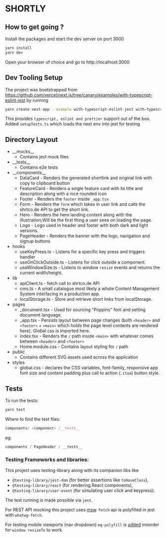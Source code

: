 # SHORTLY

## How to get going ?

Install the packages and start the dev server on port 3000

```bash
yarn install
yarn dev
```

Open your browser of choice and go to http://localhost:3000

## Dev Tooling Setup

The project was bootstrapped from https://github.com/vercel/next.js/tree/canary/examples/with-typescript-eslint-jest by running

```bash
yarn create next-app --example with-typescript-eslint-jest with-typescript-eslint-jest-app
```

This provides `typescript, eslint and prettier` support out of the box.
Added `setupTests.ts` which loads the next env into jest for testing

## Directory Layout

- \_\_mocks\_\_
  - Contains jest mock files
- \_\_tests\_\_
  - Contains e2e tests
- \_\_components\_\_
  - DataCard - Renders the generated shortlink and original link with copy to clipboard button
  - FeatureCard - Renders a single feature card with its title and description along with a nice rounded icon
  - Footer - Renders the `footer` inside `_app.tsx`
  - Form - Renders the `form` which takes in user link and calls the shrtco.de API to get the short link.
  - Hero - Renders the hero landing content along with the illustration;Will be the first thing a user sees on loading the page.
  - Logo - Logo used in header and footer with both dark and light versions.
  - PageHeader - Renders the banner with the logo, navigation and signup buttons
- hooks
  - useKeyPress.ts - Listens for a specific key press and triggers handler
  - useOnClickOutside.ts - Listens for click outside a component.
  - useWindowSize.ts - Listens to window `resize` events and returns the current width/height.
- lib
  - apiClient.ts - fetch call to shrtco.de API
  - cms.ts - A small catalogue most likely a whole Content Management System interfacing in a production app.
  - localStorage.ts - Store and retrieve short links from localStorage.
- pages
  - \_document.tsx - Used for sourcing "Poppins" font and setting document language.
  - \_app.tsx - Persists layout between page changes (both `<header>` and `<footer>` + `<main>` which holds the page level contents are rendered here). Global css is imported here.
  - index.tsx - Renders the `/` path inside `<main>` with whatever comes between `<header>` and `<footer>`
  - Home.module.css - Contains layout styling for `/` path
- public
  - Contains different SVG assets used across the application
- styles
  - global.css - declares the CSS variables, font-family, responsive app font size and content padding plus call to action (`.ctoa`) button style.

## Tests

To run the tests:

```bash
yarn test
```

Where to find the test files:

```js
components/ <component> /__tests__
```

eg:

```js
components / PageHeader / __tests__
```

### Testing Frameworks and libraries:

This project uses testing-library along with its companion libs like

- `@testing-library/jest-dom` (for better assertions like `toHaveClass`),
- `@testing-library/react` (for rendering React components),
- `@testing-library/user-event` (for simulating user click and keypress).

The test running is made possible via `jest`.

For REST API mocking this project uses [msw](https://mswjs.io/). `Fetch` api is polyfilled in jest with `whatwg-fetch`.

For testing mobile viewports (nav dropdown) `mq-polyfill` is [added](https://spectrum.chat/testing-library/help-react/how-to-set-window-innerwidth-to-test-mobile~70aa9572-b7cc-4397-92f5-a09d75ed24b8?m=MTU1OTU5MTI2MTI0MQ==) innorder for `window resizeTo` to work.
